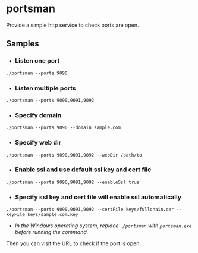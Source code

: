 # portsman
Provide a simple http service to check ports are open.

## Samples

+ ### Listen one port
```shell
./portsman --ports 9090
```

+ ### Listen multiple ports
```shell
./portsman --ports 9090,9091,9092
```

+ ### Specify domain
```shell
./portsman --ports 9090 --domain sample.com
```

+ ### Specify web dir
```shell
./portsman --ports 9090,9091,9092 --webDir /path/to
``````

+ ### Enable ssl and use default ssl key and cert file
```shell
./portsman --ports 9090,9091,9092 --enableSsl true
`````````

+ ### Specify ssl key and cert file will enable ssl automatically
```shell
./portsman --ports 9090,9091,9092 --certFile keys/fullchain.cer --keyFile keys/sample.com.key
```

* *In the Windows operating system, replace `./portsman` with `portsman.exe` before running the command.*

Then you can visit the URL to check if the port is open.
